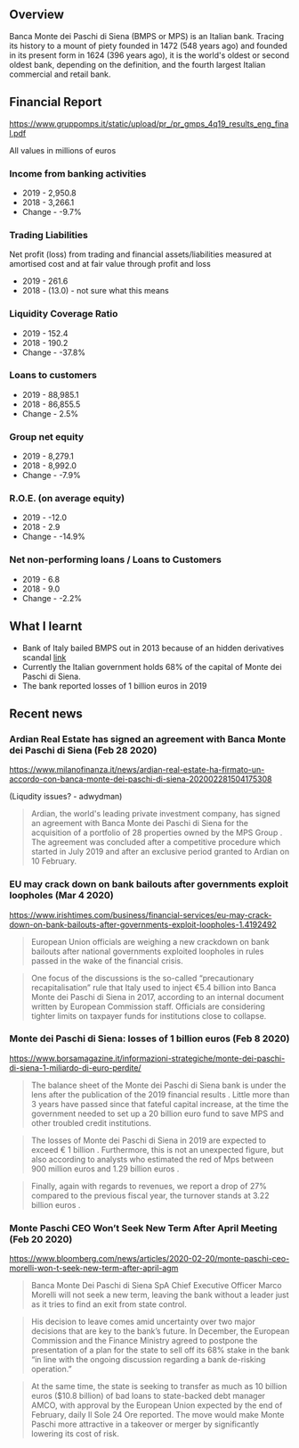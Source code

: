 ## Overview

Banca Monte dei Paschi di Siena (BMPS or MPS) is an Italian bank. Tracing its history to a mount of piety founded in 1472 (548 years ago) and founded in its present form in 1624 (396 years ago), it is the world's oldest or second oldest bank, depending on the definition, and the fourth largest Italian commercial and retail bank.

## Financial Report

https://www.gruppomps.it/static/upload/pr_/pr_gmps_4q19_results_eng_final.pdf

All values in millions of euros

### Income from banking activities 

- 2019 - 2,950.8
- 2018 - 3,266.1
- Change - -9.7%

### Trading Liabilities

Net profit (loss) from trading and financial assets/liabilities measured at amortised cost and at fair value through profit and loss

- 2019 - 261.6
- 2018 - (13.0) - not sure what this means

### Liquidity Coverage Ratio

- 2019 - 152.4
- 2018 - 190.2
- Change - -37.8%

### Loans to customers

- 2019 - 88,985.1
- 2018 - 86,855.5
- Change - 2.5%

### Group net equity

- 2019 - 8,279.1
- 2018 - 8,992.0
- Change - -7.9%

### R.O.E. (on average equity)

- 2019 - -12.0
- 2018 - 2.9
- Change - -14.9%

### Net non-performing loans / Loans to Customers

- 2019 - 6.8
- 2018 - 9.0
- Change - -2.2%


## What I learnt

- Bank of Italy bailed BMPS out in 2013 because of an hidden derivatives scandal [link](https://en.wikipedia.org/wiki/Banca_Monte_dei_Paschi_di_Siena#Hidden_losses_and_Bank_of_Italy_bailout_(2013))
- Currently the Italian government holds 68% of the capital of Monte dei Paschi di Siena. 
- The bank reported losses of 1 billion euros in 2019


## Recent news

### Ardian Real Estate has signed an agreement with Banca Monte dei Paschi di Siena (Feb 28 2020)

https://www.milanofinanza.it/news/ardian-real-estate-ha-firmato-un-accordo-con-banca-monte-dei-paschi-di-siena-202002281504175308

(Liqudity issues? - adwydman)

> Ardian, the world's leading private investment company, has signed an agreement with Banca Monte dei Paschi di Siena for the acquisition of a portfolio of 28 properties owned by the MPS Group . The agreement was concluded after a competitive procedure which started in July 2019 and after an exclusive period granted to Ardian on 10 February.

### EU may crack down on bank bailouts after governments exploit loopholes (Mar 4 2020)

https://www.irishtimes.com/business/financial-services/eu-may-crack-down-on-bank-bailouts-after-governments-exploit-loopholes-1.4192492

> European Union officials are weighing a new crackdown on bank bailouts after national governments exploited loopholes in rules passed in the wake of the financial crisis.

> One focus of the discussions is the so-called “precautionary recapitalisation” rule that Italy used to inject €5.4 billion into Banca Monte dei Paschi di Siena in 2017, according to an internal document written by European Commission staff. Officials are considering tighter limits on taxpayer funds for institutions close to collapse.

### Monte dei Paschi di Siena: losses of 1 billion euros (Feb 8 2020)

https://www.borsamagazine.it/informazioni-strategiche/monte-dei-paschi-di-siena-1-miliardo-di-euro-perdite/

> The balance sheet of the Monte dei Paschi di Siena bank is under the lens after the publication of the 2019 financial results . Little more than 3 years have passed since that fateful capital increase, at the time the government needed to set up a 20 billion euro fund to save MPS and other troubled credit institutions.

> The losses of Monte dei Paschi di Siena in 2019 are expected to exceed € 1 billion . Furthermore, this is not an unexpected figure, but also according to analysts who estimated the red of Mps between 900 million euros and 1.29 billion euros .

> Finally, again with regards to revenues, we report a drop of 27% compared to the previous fiscal year, the turnover stands at 3.22 billion euros .

### Monte Paschi CEO Won’t Seek New Term After April Meeting (Feb 20 2020)

https://www.bloomberg.com/news/articles/2020-02-20/monte-paschi-ceo-morelli-won-t-seek-new-term-after-april-agm

> Banca Monte Dei Paschi di Siena SpA Chief Executive Officer Marco Morelli will not seek a new term, leaving the bank without a leader just as it tries to find an exit from state control.

> His decision to leave comes amid uncertainty over two major decisions that are key to the bank’s future. In December, the European Commission and the Finance Ministry agreed to postpone the presentation of a plan for the state to sell off its 68% stake in the bank “in line with the ongoing discussion regarding a bank de-risking operation.”

> At the same time, the state is seeking to transfer as much as 10 billion euros ($10.8 billion) of bad loans to state-backed debt manager AMCO, with approval by the European Union expected by the end of February, daily Il Sole 24 Ore reported. The move would make Monte Paschi more attractive in a takeover or merger by significantly lowering its cost of risk.
